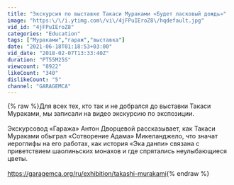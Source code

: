 ```yaml
---
title: "Экскурсия по выставке Такаси Мураками «Будет ласковый дождь»"
image: "https:\/\/i.ytimg.com\/vi\/4jFPuIEroZ8\/hqdefault.jpg"
vid_id: "4jFPuIEroZ8"
categories: "Education"
tags: ["Мураками","гараж","выставка"]
date: "2021-06-18T01:18:53+03:00"
vid_date: "2018-02-07T13:33:40Z"
duration: "PT55M25S"
viewcount: "8922"
likeCount: "340"
dislikeCount: "5"
channel: "GARAGEMCA"
---
```

{% raw %}Для всех тех, кто так и не добрался до выставки Такаси Мураками, мы записали на видео экскурсию по экспозиции.<br /><br />Экскурсовод «Гаража» Антон Дворцевой рассказывает, как Такаси Мураками обыграл «Сотворение Адама» Микеланджело, что значат иероглифы на его работах, как история «Эка данпи» связана с приветствием шаолиньских монахов и где спрятались неулыбающиеся цветы. <br /><br /><a rel="nofollow" target="blank" href="https://garagemca.org/ru/exhibition/takashi-murakami">https://garagemca.org/ru/exhibition/takashi-murakami</a>{% endraw %}
